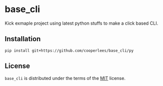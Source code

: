 # base_cli

Kick exmaple project using latest python stuffs to make a click based CLI.

## Installation

```console
pip install git+https://github.com/cooperlees/base_cli/py
```

## License

`base_cli` is distributed under the terms of the [MIT](https://spdx.org/licenses/MIT.html) license.
